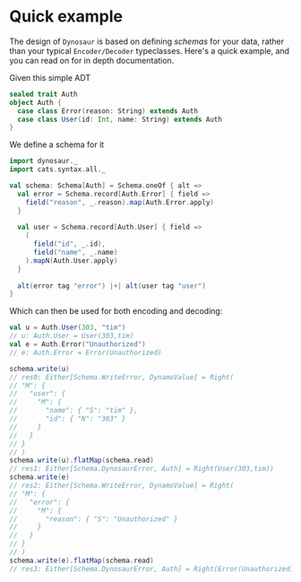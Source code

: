 # Quick example

The design of `Dynosaur` is based on defining _schemas_ for your data,
rather than your typical `Encoder/Decoder` typeclasses. Here's a quick
example, and you can read on for in depth documentation.

Given this simple ADT

```scala
sealed trait Auth
object Auth {
  case class Error(reason: String) extends Auth
  case class User(id: Int, name: String) extends Auth
}
```

We define a schema for it

```scala
import dynosaur._
import cats.syntax.all._

val schema: Schema[Auth] = Schema.oneOf { alt =>
  val error = Schema.record[Auth.Error] { field =>
    field("reason", _.reason).map(Auth.Error.apply)
  }
   
  val user = Schema.record[Auth.User] { field =>
    (
      field("id", _.id),
      field("name", _.name)
    ).mapN(Auth.User.apply)
  }
  
  alt(error tag "error") |+| alt(user tag "user") 
}
```

Which can then be used for both encoding and decoding:

```scala
val u = Auth.User(303, "tim")
// u: Auth.User = User(303,tim)
val e = Auth.Error("Unauthorized")
// e: Auth.Error = Error(Unauthorized)

schema.write(u)
// res0: Either[Schema.WriteError, DynamoValue] = Right(
// "M": {
//   "user": {
//     "M": {
//       "name": { "S": "tim" },
//       "id": { "N": "303" }
//     }
//   }
// }
// )
schema.write(u).flatMap(schema.read)
// res1: Either[Schema.DynosaurError, Auth] = Right(User(303,tim))
schema.write(e)
// res2: Either[Schema.WriteError, DynamoValue] = Right(
// "M": {
//   "error": {
//     "M": {
//       "reason": { "S": "Unauthorized" }
//     }
//   }
// }
// )
schema.write(e).flatMap(schema.read)
// res3: Either[Schema.DynosaurError, Auth] = Right(Error(Unauthorized))
```
